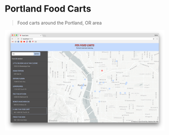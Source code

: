 Portland Food Carts
===
> Food carts around the Portland, OR area

![carts-app](screenshot.png?raw=true)
